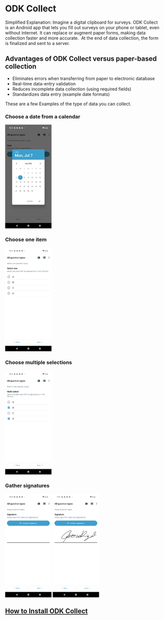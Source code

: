 # ODK Collect

Simplified Explanation: Imagine a digital clipboard for surveys. ODK Collect is an Android app that lets you fill out surveys on your phone or tablet, even without internet. It can replace or augment paper forms, making data collection faster and more accurate.  At the end of data collection, the form is finalized and sent to a server.


## Advantages of ODK Collect versus paper-based collection
- Eliminates errors when transferring from paper to electronic database
- Real-time data-entry validation
- Reduces incomplete data collection (using required fields)
- Standardizes data entry (example date formats)

These are a few Examples of the type of data you can collect.  

### Choose a date from a calendar
<img width="150" height="336" alt="collect_date" src="/docs/assets/images/collect_date.png" />

### Choose one item   
<img width="150" height="336" alt="collect_date" src="/docs/assets/images/collect_choice_one.png" />

### Choose multiple selections   
<img width="150" height="336" alt="collect_date" src="/docs/assets/images/collect_choice_multiple.png" />

### Gather signatures  
<img width="150" height="336" alt="collect_date" src="/docs/assets/images/collect_signature.png" />

<img width="150" height="336" alt="collect_date" src="/docs/assets/images/collect_signed.png" />

## [How to Install ODK Collect](./install-odk-collect.md)


